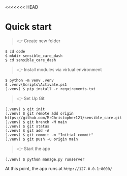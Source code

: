 <<<<<<< HEAD
# Quick start


> 👉 Create new folder

```shell
$ cd code
$ mkdir sensible_care_dash
$ cd sensible_care_dash
```


> 👉 Install modules via virtual environment  

```shell
$ python -m venv .venv
$ .venv\Scripts\Activate.ps1
(.venv) $ pip install -r requirements.txt
```


> 👉 Set Up Git

```shell
(.venv) $ git init
(.venv) $ git remote add origin https://github.com/MrChristopher121/sensible_care.git
(.venv) $ git branch -M main
(.venv) $ git status
(.venv) $ git add -A
(.venv) $ git commit -m "Initial commit"
(.venv) $ git push -u origin main

```


> 👉 Start the app

```shell
(.venv) $ python manage.py runserver
```

At this point, the app runs at `http://127.0.0.1:8000/`

